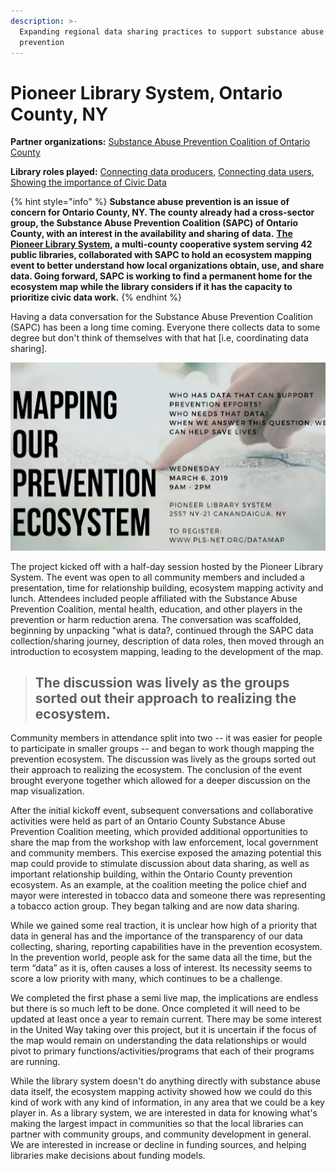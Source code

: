 ```yaml
---
description: >-
  Expanding regional data sharing practices to support substance abuse
  prevention
---
```


# Pioneer Library System, Ontario County, NY

**Partner organizations:** [Substance Abuse Prevention Coalition of Ontario County](https://partnershipforontariocounty.org/community-programs/prevention-coalition/)

**Library roles played:**  [Connecting data producers](../library-roles/connecting-data-producers.md), [Connecting data users](../library-roles/connecting-data-users.md), [Showing the importance of Civic Data](../library-roles/showing-importance-civic-data.md)

{% hint style="info" %}
**Substance abuse prevention is an issue of concern for Ontario County, NY. The county already had a cross-sector group, the Substance Abuse Prevention Coalition \(SAPC\) of Ontario County, with an interest in the availability and sharing of data.** [**The Pioneer Library System**](https://pioneerlibrarysystem.org/)**, a multi-county cooperative system serving 42 public libraries, collaborated with SAPC to hold an ecosystem mapping event to better understand how local organizations obtain, use, and share data. Going forward, SAPC is working to find a permanent home for the ecosystem map while the library considers if it has the capacity to prioritize civic data work.**
{% endhint %}

Having a data conversation for the Substance Abuse Prevention Coalition \(SAPC\) has been a long time coming. Everyone there collects data to some degree but don't think of themselves with that hat \[i.e, coordinating data sharing\].

![Ecosystem Mapping Event Flier. Flier created by Marcella Maier Lambrecht](../.gitbook/assets/ecosystem_flier_-pioneer.png)

The project kicked off with a half-day session hosted by the Pioneer Library System. The event was open to all community members and included a presentation, time for relationship building, ecosystem mapping activity and lunch. Attendees included people affiliated with the Substance Abuse Prevention Coalition, mental health, education, and other players in the prevention or harm reduction arena. The conversation was scaffolded, beginning by unpacking "what is data?, continued through the SAPC data collection/sharing journey, description of data roles, then moved through an introduction to ecosystem mapping, leading to the development of the map. 

> ## The discussion was lively as the groups sorted out their approach to realizing the ecosystem.

Community members in attendance split into two -- it was easier for people to participate in smaller groups -- and began to work though mapping the prevention ecosystem. The discussion was lively as the groups sorted out their approach to realizing the ecosystem. The conclusion of the event brought everyone together which allowed for a deeper discussion on the map visualization. 

After the initial kickoff event, subsequent conversations and collaborative activities were held as part of an Ontario County Substance Abuse Prevention Coalition meeting, which provided additional opportunities to share the map from the workshop with law enforcement, local government and community members. This exercise exposed the amazing potential this map could provide to stimulate discussion about data sharing, as well as important relationship building, within the Ontario County prevention ecosystem. As an example, at the coalition meeting the police chief and mayor were interested in tobacco data and someone there was representing a tobacco action group. They began talking and are now data sharing.

While we gained some real traction, it is unclear how high of a priority that data in general has and the importance of the transparency of our data collecting, sharing, reporting capabilities have in the prevention ecosystem. In the prevention world, people ask for the same data all the time, but the term “data” as it is, often causes a loss of interest. Its necessity seems to score a low priority with many, which continues to be a challenge. 

We completed the first phase a semi live map, the implications are endless but there is so much left to be done. Once completed it will need to be updated at least once a year to remain current. There may be some interest in the United Way taking over this project, but it is uncertain if the focus of the map would remain on understanding the data relationships or would pivot to primary functions/activities/programs that each of their programs are running. 

While the library system doesn't do anything directly with substance abuse data itself, the ecosystem mapping activity showed how we could do this kind of work with any kind of information, in any area that we could be a key player in. As a library system, we are interested in data for knowing what's making the largest impact in communities so that the local libraries can partner with community groups, and community development in general. We are interested in increase or decline in funding sources, and helping libraries make decisions about funding models.  
  



